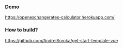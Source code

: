 ### Demo
https://openexchangerates-calculator.herokuapp.com/

### How to build?
https://github.com/AndreiSoroka/get-start-template-vue

